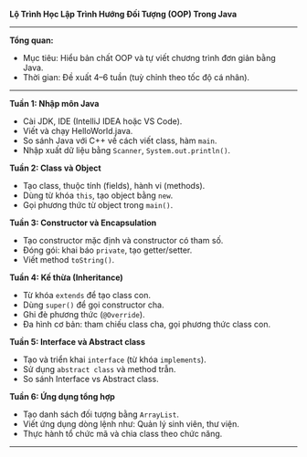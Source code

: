 **Lộ Trình Học Lập Trình Hướng Đối Tượng (OOP) Trong Java**

---

**Tổng quan:**

- Mục tiêu: Hiểu bản chất OOP và tự viết chương trình đơn giản bằng Java.
- Thời gian: Đề xuất 4–6 tuần (tuỳ chỉnh theo tốc độ cá nhân).

---

**Tuần 1: Nhập môn Java**

- Cài JDK, IDE (IntelliJ IDEA hoặc VS Code).
- Viết và chạy HelloWorld.java.
- So sánh Java với C++ về cách viết class, hàm `main`.
- Nhập xuất dữ liệu bằng `Scanner`, `System.out.println()`.

**Tuần 2: Class và Object**

- Tạo class, thuộc tính (fields), hành vi (methods).
- Dùng từ khóa `this`, tạo object bằng `new`.
- Gọi phương thức từ object trong `main()`.

**Tuần 3: Constructor và Encapsulation**

- Tạo constructor mặc định và constructor có tham số.
- Đóng gói: khai báo `private`, tạo getter/setter.
- Viết method `toString()`.

**Tuần 4: Kế thừa (Inheritance)**

- Từ khóa `extends` để tạo class con.
- Dùng `super()` để gọi constructor cha.
- Ghi đè phương thức (`@Override`).
- Đa hình cơ bản: tham chiếu class cha, gọi phương thức class con.

**Tuần 5: Interface và Abstract class**

- Tạo và triển khai `interface` (từ khóa `implements`).
- Sử dụng `abstract class` và method trẫn.
- So sánh Interface vs Abstract class.

**Tuần 6: Ứng dụng tổng hợp**

- Tạo danh sách đối tượng bằng `ArrayList`.
- Viết ứng dụng dòng lệnh như: Quản lý sinh viên, thư viện.
- Thực hành tổ chức mã và chia class theo chức năng.

---
